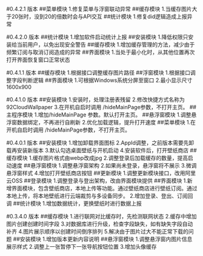 ﻿#0.4.2.1 版本
##菜单模块
1.修复菜单与浮窗联动异常
##缓存模块
1.当缓存图片大于20张时，没到20的倍数时会与API交互
##统计模块
1.修复did逻辑造成上报异常

#0.4.2.0 版本
##统计模块
1.增加软件启动统计上报
##安装模块
1.降低权限只安装给当前用户，以免出现安全警告
##缓存模块
1.增加缓存管理的方法，减少由于频繁订阅与取消订阅造成的异常
##界面模块
1.当处于最小化时，从其他位置再次打开界面恢复窗口正常状态

#0.4.1.1 版本
##缓存模块
1.根据接口调整缓存图片路径
##浮窗模块
1.根据接口调整字段判断逻辑
##界面模块
1.可根据Windows系统分屏至窗口
2.最小显示尺寸1600x900

#0.4.1.0 版本
##安装模块
1.安装时，处理注册表残留
2.修改快捷方式名称为92CloudWallpaper
3.在开机自启时调用 /hideMainPage参数，不打开主页。
##主程序模块
1.增加/hideMainPage 参数。默认打开主页。
##悬浮窗模块
1.调整悬浮窗数据绑定，不再进行自刷新
2.优化加载逻辑，提升打开速度
##菜单模块
1.在开机自启时调用 /hideMainPage参数，不打开主页。

#0.4.0.1 版本
##安装模块
1.增加卸载界面图标
2.AppId调整，之前版本需要先卸载再安装新版本
3.默认勾选桌面壁纸与开机启动
4.安装软件后，打开壁纸商店
##缓存模块
1.缓存图片格式由webp改成jpg
2.调整登录后加载缓存的数量，提高启动速度
##悬浮窗模块
1.调整悬浮窗架构
2.如果尚未登录，悬浮窗将不展示
3.微调悬浮窗样式
4.增加打开壁纸商店按钮
##更新模块
1.调整更新模块接口，改用阿里云OSS
##登录模块
1.调整登录与登出架构，改由界面模块提供
##界面模块
1.新增界面模块，包含壁纸商店，本地上传等功能。通过壁纸商店进行壁纸订阅。通过本地上传，将本地壁纸进行云端裁剪与多设备同步。
2.增加登录、登出、订阅回调
##统计模块
1.增加数据统计，更换壁纸时进行数据上报

#0.3.4.0 版本
##缓存模块
1.进行联网对比缓存时，先检测联网状态
2.缓存中增加图片创建创建时间字段
3.对数据库进行升级，检查字段缺失，如有缺失字段自动补齐
4.图片展示顺序以创建时间倒序排列
5.解决由于图片过大不能正常下载的问题
##安装模块
1.增加版本更新内容说明
##悬浮窗模块
1.调整悬浮窗内图片信息展示样式
2.调整上一张暂停下一张导航按钮位置
3.增加头像缓存